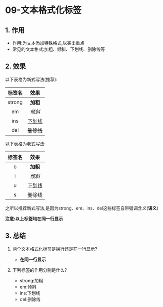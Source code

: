 # 09-文本格式化标签

## 1. 作用

- 作用:为文本添加特殊格式,以突出重点 
- 常见的文本格式:加粗、倾斜、下划线、删除线等

## 2. 效果

以下表格为新式写法(推荐):

|  标签名   |         效果          |
|:------:|:-------------------:|
| strong | <strong>加粗</strong> |
|   em   |     <em>倾斜</em>     |
|  ins   |   <ins>下划线</ins>    |
|  del   |   <del>删除线</del>    |

以下表格为老式写法:

| 标签名 |     效果     |
|:---:|:----------:|
|  b  | <b>加粗</b>  |
|  i  | <i>倾斜</i>  |
|  u  | <u>下划线</u> |
|  s  | <s>删除线</s> |

之所以推荐新式写法,是因为strong、em、ins、del这些标签自带强调含义(**语义**)

**注意:以上标签均在同一行显示**

## 3. 总结

1. 两个文本格式化标签是换行还是在一行显示?

    - **在同一行显示**
2. 下列标签的作用分别是什么?

    - strong:加粗
    - em:倾斜
    - ins:下划线
    - del:删除线
